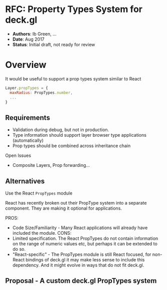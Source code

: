 # RFC: Property Types System for deck.gl

* **Authors**: Ib Green, ...
* **Date**: Aug 2017
* **Status**: Initial draft, not ready for review

# Overview

It would be useful to support a prop types system similar to React
```js
Layer.propTypes = {
  maxRadius: PropTypes.number,
  ...
}
```


## Requirements

* Validation during debug, but not in production.
* Type information should support layer browser type applications (automatically)
* Prop types should be combined across inheritance chain

Open Issues
* Composite Layers, Prop forwarding...


## Alternatives


Use the React `PropTypes` module

React has recently broken out their PropType system into a separate component. They are making it optional for applications.

PROS:
* Code Size/Familiarity - Many React applications will already have included the module.
CONS:
* Limited specification. The React PropTypes do not contain information on the range of numeric values etc, but perhaps it can be extended to do so.
* "React-specific" - The PropTypes module is still React focused, for non-React bindings of deck.gl it may make less sense to include this dependency. And it might evolve in ways that do not fit deck.gl.


## Proposal - A custom deck.gl PropTypes system


